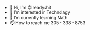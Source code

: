 - 👋 Hi, I’m @Ireadyshit
- 👀 I’m interested in Technolagy 
- 🌱 I’m currently learning Math 
- 📫 How to reach me 305 - 338 - 8753 

<!---
Ireadyshit/Ireadyshit is a ✨ special ✨ repository because its `README.md` (this file) appears on your GitHub profile.
You can click the Preview link to take a look at your changes.
--->
